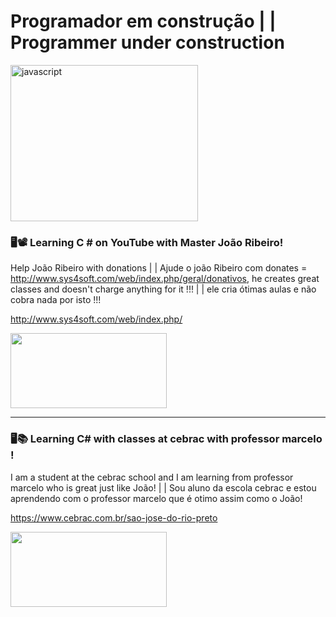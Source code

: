 # Programador em construção | | Programmer under construction


<img src="https://user-images.githubusercontent.com/70340981/94454234-00785c00-0188-11eb-886c-72a5c7b14d11.gif" alt="javascript" width="300" height="250"/>








### 🖥📽 Learning C # on YouTube with Master João Ribeiro!


Help João Ribeiro with donations | | Ajude o joão Ribeiro com donates = http://www.sys4soft.com/web/index.php/geral/donativos, he creates great classes and doesn't charge anything for it !!! | |  ele cria ótimas aulas e não cobra nada por isto !!!

http://www.sys4soft.com/web/index.php/


<img src="https://user-images.githubusercontent.com/70340981/93710679-e652d400-fb1e-11ea-9fb9-582eaaa4f9bf.png" width="250" height="120"/>


---------------------------------------------------------------------------------------------------------------------------------------------------------



### 🖥📚 Learning C# with classes at cebrac with professor marcelo !

I am a student at the cebrac school and I am learning from professor marcelo who is great just like João! | | Sou aluno da escola cebrac e estou aprendendo com o professor marcelo que é otimo assim como o João!


https://www.cebrac.com.br/sao-jose-do-rio-preto



<img src="https://user-images.githubusercontent.com/70340981/93710706-08e4ed00-fb1f-11ea-8154-d486c6b22f8a.png" width="250" height="120"/>



